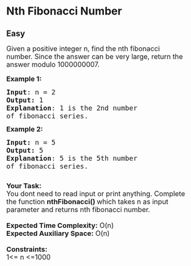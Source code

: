 # Nth Fibonacci Number
## Easy 
<div class="problem-statement" style="user-select: auto;">
                <p style="user-select: auto;"></p><p style="user-select: auto;"><span style="font-size: 18px; user-select: auto;">Given a positive integer n, find the nth fibonacci number.&nbsp;Since the answer can be very large, return&nbsp;the answer modulo 1000000007.</span><br style="user-select: auto;">
<br style="user-select: auto;">
<span style="font-size: 18px; user-select: auto;"><strong style="user-select: auto;">Example 1:</strong></span></p>

<pre style="user-select: auto;"><span style="font-size: 18px; user-select: auto;"><strong style="user-select: auto;">Input</strong>: n = 2
<strong style="user-select: auto;">Output:</strong>&nbsp;1&nbsp;
<strong style="user-select: auto;">Explanation</strong>: 1 is the 2nd number
of fibonacci series.</span>
</pre>

<p style="user-select: auto;"><span style="font-size: 18px; user-select: auto;"><strong style="user-select: auto;">Example 2:</strong></span></p>

<pre style="user-select: auto;"><span style="font-size: 18px; user-select: auto;"><strong style="user-select: auto;">Input: </strong>n = 5
<strong style="user-select: auto;">Output:&nbsp;</strong>5
<strong style="user-select: auto;">Explanation</strong>: 5 is the 5th number
of fibonacci series.
</span></pre>

<p style="user-select: auto;"><br style="user-select: auto;">
<span style="font-size: 18px; user-select: auto;"><strong style="user-select: auto;">Your Task:&nbsp;&nbsp;</strong><br style="user-select: auto;">
You dont need to read input or print anything. Complete the function <strong style="user-select: auto;">nthFibonacci()&nbsp;</strong>which takes n&nbsp;as input parameter and returns nth fibonacci number.<br style="user-select: auto;">
<br style="user-select: auto;">
<strong style="user-select: auto;">Expected Time Complexity:</strong> O(n)<br style="user-select: auto;">
<strong style="user-select: auto;">Expected Auxiliary Space:</strong> O(n)<br style="user-select: auto;">
<br style="user-select: auto;">
<strong style="user-select: auto;">Constraints:</strong><br style="user-select: auto;">
1&lt;= n&nbsp;&lt;=1000</span></p>
 <p style="user-select: auto;"></p>
            </div>